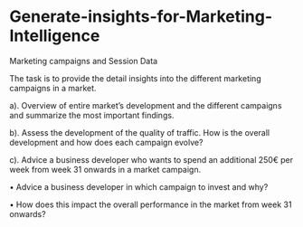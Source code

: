 # Generate-insights-for-Marketing-Intelligence
Marketing campaigns and Session Data


The task is to provide the detail insights into the different marketing campaigns in a market.

a). Overview of entire market’s development and the different campaigns and summarize the most important findings.

b). Assess the development of the quality of traffic. How is the overall development and how does each campaign evolve?

c). Advice a business developer who wants to spend an additional 250€ per week from week 31 onwards in a market campaign.

• Advice a business developer in which campaign to invest and why?

• How does this impact the overall performance in the market from week 31 onwards?

